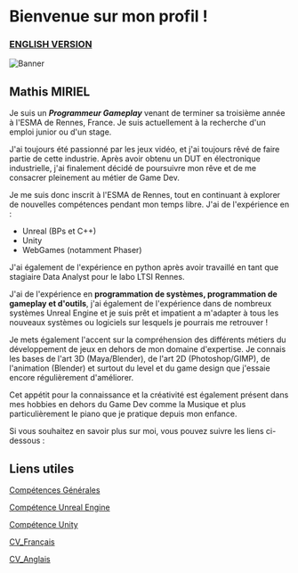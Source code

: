 # Bienvenue sur mon profil !
### [ENGLISH VERSION](README.md) 


![Banner](https://github.com/user-attachments/assets/100a186f-bab9-4cc1-bff1-03c566535aa3)

## Mathis MIRIEL

Je suis un ***Programmeur Gameplay***  venant de terminer sa troisième année à l'ESMA de Rennes, France.
Je suis actuellement à la recherche d'un emploi junior ou d'un stage.

J'ai toujours été passionné par les jeux vidéo, et j'ai toujours rêvé de faire partie de cette industrie.
Après avoir obtenu un DUT en électronique industrielle, j'ai finalement décidé de poursuivre mon rêve et de me consacrer pleinement au métier de Game Dev.

Je me suis donc inscrit à l'ESMA de Rennes, tout en continuant à explorer de nouvelles compétences pendant mon temps libre.
J'ai de l'expérience en :

- Unreal (BPs et C++)
- Unity
- WebGames (notamment Phaser)

J'ai également de l'expérience en python après avoir travaillé en tant que stagiaire Data Analyst pour le labo LTSI Rennes.

J'ai de l'expérience en **programmation de systèmes, programmation de gameplay et d'outils**, j'ai également de l'expérience dans de nombreux systèmes Unreal Engine et je suis prêt et impatient a m'adapter à tous les nouveaux systèmes ou logiciels sur lesquels je pourrais me retrouver !

Je mets également l'accent sur la compréhension des différents métiers du développement de jeux en dehors de mon domaine d'expertise.
Je connais les bases de l'art 3D (Maya/Blender), de l'art 2D (Photoshop/GIMP), de l'animation (Blender) et surtout du level et du game design que j'essaie encore régulièrement d'améliorer.

Cet appétit pour la connaissance et la créativité est également présent dans mes hobbies en dehors du Game Dev comme la Musique et plus particulièrement le piano que je pratique depuis mon enfance.

Si vous souhaitez en savoir plus sur moi, vous pouvez suivre les liens ci-dessous :

## Liens utiles

[Compétences Générales](MySkills/MyOverallSkills_FR.md) 

[Compétence Unreal Engine](MySkills/UnrealSpecificSkills_FR.md) 

[Compétence Unity](MySkills/UnitySpecifSkills_FR.md) 

[CV_Français](MySkills/FrenchCV.md) 

[CV_Anglais](MySkills/EnglishCV.md)

<!--
**Elhexiar/Elhexiar** is a ✨ _special_ ✨ repository because its `README.md` (this file) appears on your GitHub profile.

Here are some ideas to get you started:

- 🔭 I’m currently working on ...
- 🌱 I’m currently learning ...
- 👯 I’m looking to collaborate on ...
- 🤔 I’m looking for help with ...
- 💬 Ask me about ...
- 📫 How to reach me: ...
- 😄 Pronouns: ...
- ⚡ Fun fact: ...
-->
